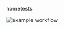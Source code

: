 hometests

![example workflow](https://github.com/github/docs/actions/workflows/hello-world.yml/badge.svg)
